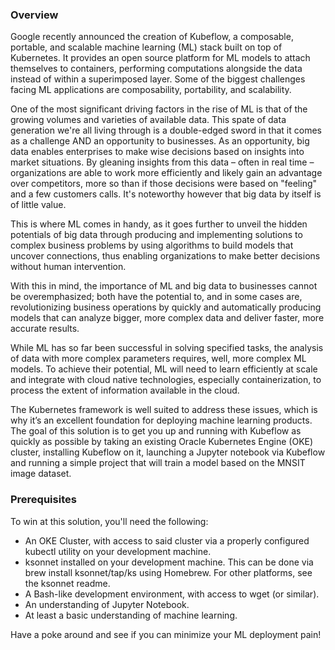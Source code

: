 ### Overview

Google recently announced the creation of Kubeflow, a composable, portable, and scalable machine learning (ML) stack built on top of Kubernetes. It provides an open source platform for ML models to attach themselves to containers, performing computations alongside the data instead of within a superimposed layer. Some of the biggest challenges facing ML applications are composability, portability, and scalability.

One of the most significant driving factors in the rise of ML is that of the growing volumes and varieties of available data. This spate of data generation we're all living through is a double-edged sword in that it comes as a challenge AND an opportunity to businesses. As an opportunity, big data enables enterprises to make wise decisions based on insights into market situations. By gleaning insights from this data – often in real time – organizations are able to work more efficiently and likely gain an advantage over competitors, more so than if those decisions were based on "feeling" and a few customers calls. It's noteworthy however that big data by itself is of little value.

This is where ML comes in handy, as it goes further to unveil the hidden potentials of big data through producing and implementing solutions to complex business problems by using algorithms to build models that uncover connections, thus enabling organizations to make better decisions without human intervention.

With this in mind, the importance of ML and big data to businesses cannot be overemphasized; both have the potential to, and in some cases are, revolutionizing business operations by quickly and automatically producing models that can analyze bigger, more complex data and deliver faster, more accurate results.

While ML has so far been successful in solving specified tasks, the analysis of data with more complex parameters requires, well, more complex ML models. To achieve their potential, ML will need to learn efficiently at scale and integrate with cloud native technologies, especially containerization, to process the extent of information available in the cloud.

The Kubernetes framework is well suited to address these issues, which is why it’s an excellent foundation for deploying machine learning products. The goal of this solution is to get you up and running with Kubeflow as quickly as possible by taking an existing Oracle Kubernetes Engine (OKE) cluster, installing Kubeflow on it, launching a Jupyter notebook via Kubeflow and running a simple project that will train a model based on the MNSIT image dataset. 


### Prerequisites

To win at this solution, you'll need the following: 

* An OKE Cluster, with access to said cluster via a properly configured kubectl utility on your development machine.
* ksonnet installed on your development machine. This can be done via brew install ksonnet/tap/ks using Homebrew. For other platforms, see the ksonnet readme. 
* A Bash-like development environment, with access to wget (or similar). 
* An understanding of Jupyter Notebook.
* At least a basic understanding of machine learning.

Have a poke around and see if you can minimize your ML deployment pain!